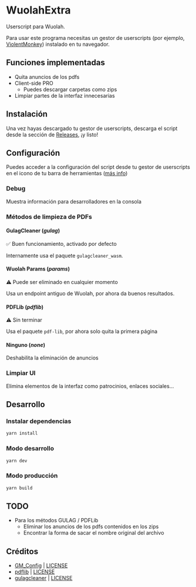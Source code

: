 # WuolahExtra
Userscript para Wuolah.

Para usar este programa necesitas un gestor de userscripts (por ejemplo, [ViolentMonkey](https://violentmonkey.github.io)) instalado en tu navegador.

## Funciones implementadas
* Quita anuncios de los pdfs
* Client-side PRO
    * Puedes descargar carpetas como zips
* Limpiar partes de la interfaz innecesarias

## Instalación
Una vez hayas descargado tu gestor de userscripts, descarga el script desde la sección de [Releases](https://github.com/pablouser1/WuolahExtra/releases), ¡y listo!

## Configuración
Puedes acceder a la configuración del script desde tu gestor de userscripts en el icono de tu barra de herramientas ([más info](https://wiki.greasespot.net/Greasemonkey_Manual:Monkey_Menu#The_Menu))

### Debug
Muestra información para desarrolladores en la consola

### Métodos de limpieza de PDFs
#### GulagCleaner (_gulag_)
✅ Buen funcionamiento, activado por defecto

Internamente usa el paquete `gulagcleaner_wasm`.

#### Wuolah Params (_params_)
⚠️ Puede ser eliminado en cualquier momento

Usa un endpoint antiguo de Wuolah, por ahora da buenos resultados.

#### PDFLib (_pdflib_)
⚠️ Sin terminar

Usa el paquete `pdf-lib`, por ahora solo quita la primera página 

#### Ninguno (_none_)
Deshabilita la eliminación de anuncios

### Limpiar UI
Elimina elementos de la interfaz como patrocinios, enlaces sociales...

## Desarrollo
### Instalar dependencias
```bash
yarn install
```

### Modo desarrollo
```bash
yarn dev
```

### Modo producción
```bash
yarn build
```

## TODO
* Para los métodos GULAG / PDFLib
    * Eliminar los anuncios de los pdfs contenidos en los zips
    * Encontrar la forma de sacar el nombre original del archivo

## Créditos
* [GM_Config](https://github.com/sizzlemctwizzle/GM_config) | [LICENSE](https://github.com/sizzlemctwizzle/GM_config/blob/master/LICENSE)
* [pdflib](https://github.com/Hopding/pdf-lib) | [LICENSE](https://github.com/Hopding/pdf-lib/blob/master/LICENSE.md)
* [gulagcleaner](https://github.com/YM162/gulagcleaner) | [LICENSE](https://github.com/YM162/gulagcleaner/blob/master/LICENSE)
